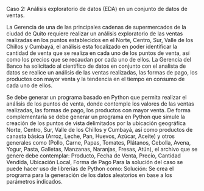 Caso 2: Análisis exploratorio de datos (EDA) en un conjunto de datos de ventas.

La Gerencia de una de las principales cadenas de supermercados de la ciudad de Quito requiere realizar un análisis exploratorio de las ventas realizadas en los puntos establecidos en el Norte, Centro, Sur, Valle de los Chillos y Cumbayá, el análisis esta focalizado en poder identificar la cantidad de venta que se realiza en cada uno de los puntos de venta, así como los precios que se recaudan por cada uno de ellos. 
La Gerencia del Banco ha solicitado al científico de datos en conjunto con el analista de datos se realice un análisis de las ventas realizadas, las formas de pago, los productos con mayor venta y la tendencia en el tiempo en consumo de cada uno de ellos. 

Se debe generar un programa basado en Python que permita realizar el análisis de los puntos de venta, donde contemple los valores de las ventas realizadas, las formas de pago, los productos con mayor venta. 
De forma complementaria se debe generar un programa en Python que simule la creación de los puntos de vista delimitados por la ubicación geográfica Norte, Centro, Sur, Valle de los Chillos y Cumbayá, así como productos de canasta básica (Arroz, Leche, Pan, Huevos, Azúcar, Aceite) y otros generales como (Pollo, Carne, Papas, Tomates, Plátanos, Cebolla, Avena, Yogur, Pasta, Galletas, Manzanas, Naranjas, Fresas, Atún), el archivo que se genere debe contemplar: Producto, Fecha de Venta, Precio, Cantidad Vendida, Ubicación Local, Forma de Pago
Para la solución del caso se puede hacer uso de librerías de Python como: 
Solución:
Se crea el programa para la generación de los datos aleatorios en base a los parámetros indicados. 
